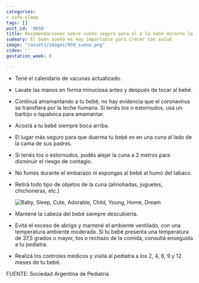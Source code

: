 ```yaml
---
categories:
- safe-sleep
tags: []
post_id: '0059'
title: Recomendaciones sobre sueño seguro para el o la bebé durante la pandemia
summary: El buen sueño es muy importante para crecer con salud
image: "/assets/images/059_sueno.png"
video: ''
gestation_week: 0

---
```

* Tené el calendario de vacunas actualizado.
* Lavate las manos en forma minuciosa antes y después de tocar al bebé.
* Continuá amamantando a tu bebé; no hay evidencia que el coronavirus se transfiera por la leche humana. Si tenés tos o estornudos, usá un barbijo o tapaboca para amamantar.
* Acostá a tu bebé siempre boca arriba.
* El lugar más seguro para que duerma tu bebé es en una cuna al lado de la cama de sus padres.
* Si tenés tos o estornudos, podés alejar la cuna a 2 metros para disminuir el riesgo de contagio.
* No fumes durante el embarazo ni expongas al bebé al humo del tabaco.
* Retirá todo tipo de objetos de la cuna (almohadas, juguetes, chichoneras, etc.)

  ![Baby, Sleep, Cute, Adorable, Child, Young, Home, Dream](https://cdn.pixabay.com/photo/2020/05/08/14/32/baby-5146010_960_720.jpg)
* Mantené la cabeza del bebé siempre descubierta.
* Evitá el exceso de abrigo y mantené el ambiente ventilado, con una temperatura ambiente moderada. Si tu bebé presenta una temperatura de 37,5 grados o mayor, tos o rechazo de la comida, consultá enseguida a tu pediatra.
* Realizá los controles médicos y visitá al pediatra a los 2, 4, 6, 9 y 12 meses de tu bebé.

FUENTE: Sociedad Argentina de Pediatría